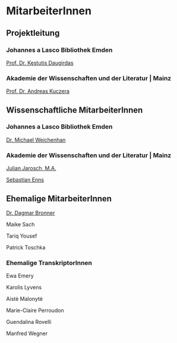 # MitarbeiterInnen

## Projektleitung

### Johannes a Lasco Bibliothek Emden

[Prof. Dr. Kęstutis Daugirdas](https://www.jalb.de/PD_Dr._K%C4%99stutis_Daugirdas-23776-0-0-84.html)

### Akademie der Wissenschaften und der Literatur | Mainz

[Prof. Dr. Andreas Kuczera](http://www.adwmainz.de/mitarbeiterinnen/profil/dr-andreas-kuczera.html)

## Wissenschaftliche MitarbeiterInnen

### Johannes a Lasco Bibliothek Emden

[Dr. Michael Weichenhan](https://www.jalb.de/Dr._Michael_Weichenhan-23780-0-0-84.html)

### Akademie der Wissenschaften und der Literatur | Mainz

[Julian Jarosch, M.A.](http://www.adwmainz.de/mitarbeiterinnen/profil/julian-jarosch.html)

[Sebastian Enns](https://www.linkedin.com/in/sebastian-enns/)

## Ehemalige MitarbeiterInnen

[Dr. Dagmar Bronner](https://www.jalb.de/Dr._Dagmar_Bronner-23778-0-0-84.html)

Maike Sach

Tariq Yousef

Patrick Toschka

### Ehemalige TranskriptorInnen

Ewa Emery 

Karolis Lyvens

Aistė Malonytė

Marie-Claire Perroudon

Guendalina Rovelli

Manfred Wegner
